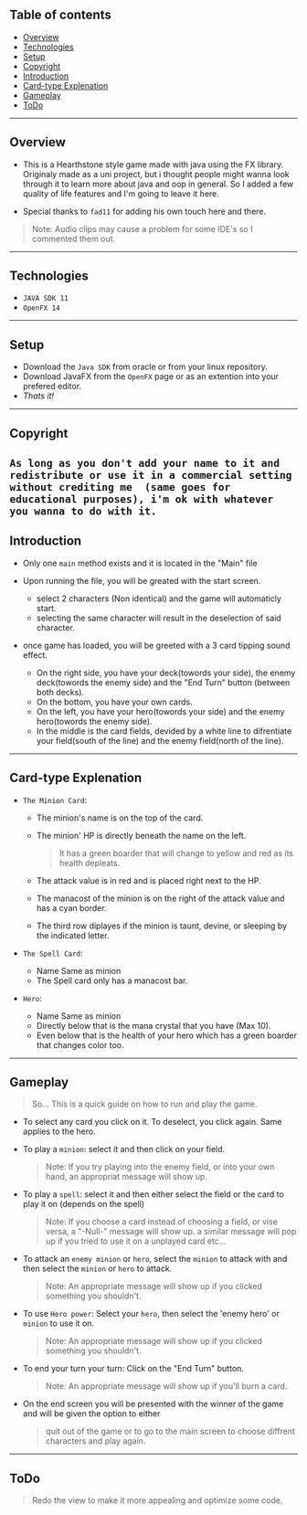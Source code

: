 ## Table of contents
* [Overview](#overview)
* [Technologies](#technologies)
* [Setup](#setup)
* [Copyright](#copyright)
* [Introduction](#introduction)
* [Card-type Explenation](#Card-type-explenation)
* [Gameplay](#gameplay)
* [ToDo](#todo)

---

## Overview

- This is a Hearthstone style game made with java using the FX library. Originaly made as a uni project, but i thought people might wanna look through it to learn more about java and oop in general. So I added a few quality of life features and I'm going to leave it here.

- Special thanks to `fad11` for adding his own touch here and there.

>Note: Audio clips may cause a problem for some IDE's so I commented them out.
---
## Technologies

- `JAVA SDK 11`
- `OpenFX 14`
---
## Setup

- Download the `Java SDK` from oracle or from your linux repository.
- Download JavaFX from the `OpenFX` page or as an extention into your prefered editor.
- *Thats it!*
---
## Copyright

 `As long as you don't add your name to it and redistribute or use it in a commercial setting without crediting me 
 (same goes for educational purposes), i'm ok with whatever you wanna to do with it.`
---
## Introduction

- Only one `main` method exists and it is located in the "Main" file

- Upon running the file, you will be greated with the start screen.
	- select 2 characters (Non identical) and the game will automaticly start.
	- selecting the same character will result in the deselection of said character.

- once game has loaded, you will be greeted with a 3 card tipping sound effect.
	- On the right side, you have your deck(towords your side), 
		the enemy deck(towords the enemy side) 
		and the "End Turn" button (between both decks).
	- On the bottom, you have your own cards.
	- On the left, you have your hero(towords your side) and the enemy hero(towords the enemy side).
	- In the middle is the card fields, devided by a white line to difrentiate your field(south of the line)
		and the enemy field(north of the line).
---
## Card-type Explenation

- `The Minion Card`:
	- The minion's name is on the top of the card.
	- The minion' HP is directly beneath the name on the left. 
	
		> It has a green boarder that will change to yellow and red as its health depleats.
	- The attack value is in red and is placed right next to the HP.
	- The manacost of the minion is on the right of the attack value and has a cyan border.
	- The third row diplayes if the minion is taunt, devine, or sleeping by the indicated letter.

- `The Spell Card`:
	- Name Same as minion
	- The Spell card only has a manacost bar.

- `Hero`:
	- Name Same as minion
	- Directly below that is the mana crystal that you have (Max 10).
	- Even below that is the health of your hero which has a green boarder that changes color too.
---
## Gameplay

> So... This is a quick guide on how to run and play the game.

- To select any card you click on it. To deselect, you click again. Same applies to the hero.

- To play a `minion`: select it and then click on your field.

	> Note: If you try playing into the enemy field, or into your own hand,  an appropriat message will show up.
- To play a `spell`: select it and then either select the field or the card to play it on (depends on the spell)

	> Note: If you choose a card instead of choosing a field, or vise versa, a "-Null-" message will show up.
		a similar message will pop up if you tried to use it on a unplayed card etc...
- To attack an `enemy minion` or `hero`, select the `minion` to attack with and then select the `minion` or `hero` to attack.

	> Note: An appropriate message will show up if you clicked something you shouldn't.
- To use `Hero power`: Select your `hero`, then select the 'enemy hero' or `minion` to use it on.

	> Note: An appropriate message will show up if you clicked something you shouldn't.
- To end your turn your turn: Click on the "End Turn" button.

	> Note: An appropriate message will show up if you'll burn a card.
- On the end screen you will be presented with the winner of the game and will be given the option to either

	> quit out of the game or to go to the main screen to choose diffrent characters and play again. 

---
## ToDo

> Redo the view to make it more appealing and optimize some code.
